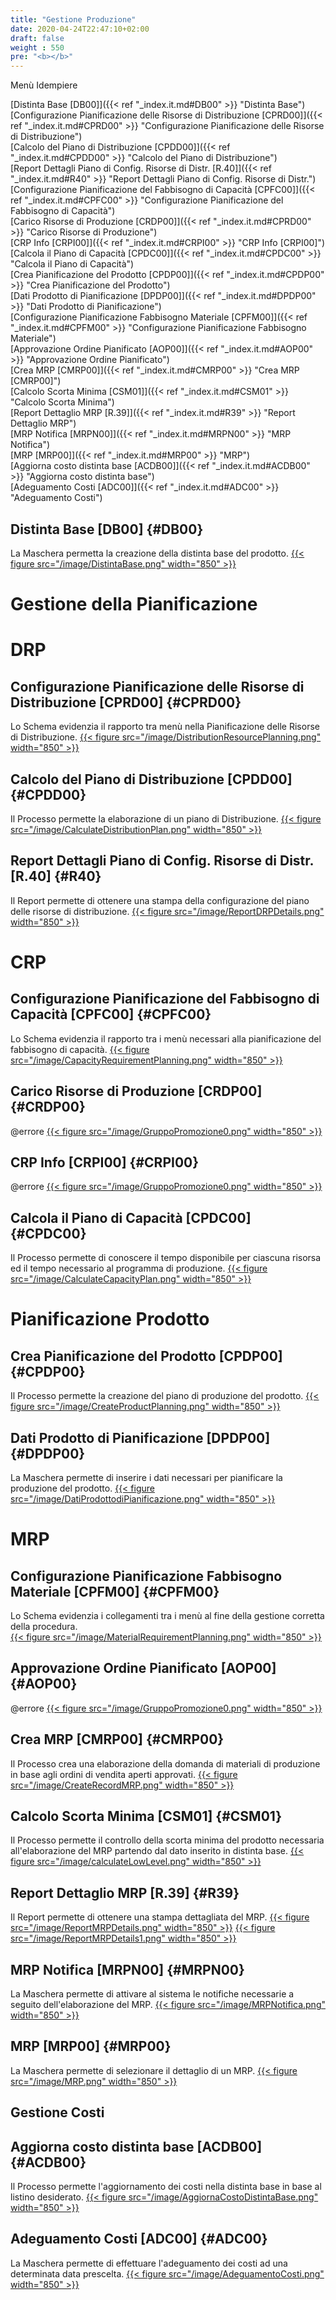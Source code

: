 ```yaml
---
title: "Gestione Produzione"
date: 2020-04-24T22:47:10+02:00
draft: false
weight : 550
pre: "<b></b>"
---
```


Menù Idempiere

[Distinta Base [DB00]]({{< ref "_index.it.md#DB00" >}} "Distinta Base") <br>
[Configurazione Pianificazione delle Risorse di Distribuzione [CPRD00]]({{< ref "_index.it.md#CPRD00" >}} "Configurazione Pianificazione delle Risorse di Distribuzione") <br>
[Calcolo del Piano di Distribuzione [CPDD00]]({{< ref "_index.it.md#CPDD00" >}} "Calcolo del Piano di Distribuzione") <br>
[Report Dettagli Piano di Config. Risorse di Distr. [R.40]]({{< ref "_index.it.md#R40" >}} "Report Dettagli Piano di Config. Risorse di Distr.") <br>
[Configurazione Pianificazione del Fabbisogno di Capacità [CPFC00]]({{< ref "_index.it.md#CPFC00" >}} "Configurazione Pianificazione del Fabbisogno di Capacità") <br>
[Carico Risorse di Produzione [CRDP00]]({{< ref "_index.it.md#CPRD00" >}} "Carico Risorse di Produzione") <br>
[CRP Info [CRPI00]]({{< ref "_index.it.md#CRPI00" >}} "CRP Info [CRPI00]") <br>
[Calcola il Piano di Capacità [CPDC00]]({{< ref "_index.it.md#CPDC00" >}} "Calcola il Piano di Capacità") <br>
[Crea Pianificazione del Prodotto [CPDP00]]({{< ref "_index.it.md#CPDP00" >}} "Crea Pianificazione del Prodotto") <br>
[Dati Prodotto di Pianificazione [DPDP00]]({{< ref "_index.it.md#DPDP00" >}} "Dati Prodotto di Pianificazione") <br>
[Configurazione Pianificazione Fabbisogno Materiale [CPFM00]]({{< ref "_index.it.md#CPFM00" >}} "Configurazione Pianificazione Fabbisogno Materiale") <br>
[Approvazione Ordine Pianificato [AOP00]]({{< ref "_index.it.md#AOP00" >}} "Approvazione Ordine Pianificato") <br>
[Crea MRP [CMRP00]]({{< ref "_index.it.md#CMRP00" >}} "Crea MRP [CMRP00]") <br>
[Calcolo Scorta Minima [CSM01]]({{< ref "_index.it.md#CSM01" >}} "Calcolo Scorta Minima") <br>
[Report Dettaglio MRP [R.39]]({{< ref "_index.it.md#R39" >}} "Report Dettaglio MRP") <br>
[MRP Notifica [MRPN00]]({{< ref "_index.it.md#MRPN00" >}} "MRP Notifica") <br>
[MRP [MRP00]]({{< ref "_index.it.md#MRP00" >}} "MRP") <br>
[Aggiorna costo distinta base [ACDB00]]({{< ref "_index.it.md#ACDB00" >}} "Aggiorna costo distinta base") <br>
[Adeguamento Costi [ADC00]]({{< ref "_index.it.md#ADC00" >}} "Adeguamento Costi") <br>

## Distinta Base [DB00] {#DB00}
La Maschera permetta la creazione della distinta base del prodotto.
[{{< figure src="/image/DistintaBase.png"  width="850"  >}}](/image/DistintaBase.png)

# Gestione della Pianificazione
# DRP
## Configurazione Pianificazione delle Risorse di Distribuzione [CPRD00] {#CPRD00}
Lo Schema evidenzia il rapporto tra menù nella Pianificazione delle Risorse di Distribuzione.
[{{< figure src="/image/DistributionResourcePlanning.png"  width="850"  >}}](/image/DistributionResourcePlanning.png)
## Calcolo del Piano di Distribuzione [CPDD00] {#CPDD00}
Il Processo permette la elaborazione di un piano di Distribuzione.
[{{< figure src="/image/CalculateDistributionPlan.png"  width="850"  >}}](/image/CalculateDistributionPlan.png)
## Report Dettagli Piano di Config. Risorse di Distr. [R.40] {#R40}
Il Report permette di ottenere una stampa della configurazione del piano delle risorse di distribuzione.
[{{< figure src="/image/ReportDRPDetails.png"  width="850"  >}}](/image/ReportDRPDetails.png)

# CRP 
## Configurazione Pianificazione del Fabbisogno di Capacità [CPFC00] {#CPFC00}
Lo Schema evidenzia il rapporto tra i menù necessari alla pianificazione del fabbisogno di capacità.
[{{< figure src="/image/CapacityRequirementPlanning.png"  width="850"  >}}](/image/CapacityRequirementPlanning.png)
## Carico Risorse di Produzione [CRDP00] {#CRDP00}
@errore
[{{< figure src="/image/GruppoPromozione0.png"  width="850"  >}}](/image/GruppoPromozione0.png)
## CRP Info [CRPI00] {#CRPI00}
@errore
[{{< figure src="/image/GruppoPromozione0.png"  width="850"  >}}](/image/GruppoPromozione0.png)
## Calcola il Piano di Capacità [CPDC00] {#CPDC00}
Il Processo permette di conoscere il tempo disponibile per ciascuna risorsa ed il tempo necessario al programma di produzione.
[{{< figure src="/image/CalculateCapacityPlan.png"  width="850"  >}}](/image/CalculateCapacityPlan.png)

# Pianificazione Prodotto
## Crea Pianificazione del Prodotto [CPDP00] {#CPDP00}
Il Processo permette la creazione del piano di produzione del prodotto.
[{{< figure src="/image/CreateProductPlanning.png"  width="850"  >}}](/image/CreateProductPlanning.png)
## Dati Prodotto di Pianificazione [DPDP00] {#DPDP00}
La Maschera permette di inserire i dati necessari per pianificare la produzione del prodotto. 
[{{< figure src="/image/DatiProdottodiPianificazione.png"  width="850"  >}}](/image/DatiProdottodiPianificazione.png)

# MRP 
## Configurazione Pianificazione Fabbisogno Materiale [CPFM00] {#CPFM00}
Lo Schema evidenzia i collegamenti tra i menù al fine della gestione corretta della procedura.   
[{{< figure src="/image/MaterialRequirementPlanning.png"  width="850"  >}}](/image/MaterialRequirementPlanning.png)
## Approvazione Ordine Pianificato [AOP00] {#AOP00}
@errore
[{{< figure src="/image/GruppoPromozione0.png"  width="850"  >}}](/image/GruppoPromozione0.png)
## Crea MRP [CMRP00] {#CMRP00}
Il Processo crea una elaborazione della domanda di materiali di produzione in base agli ordini di vendita aperti approvati.
[{{< figure src="/image/CreateRecordMRP.png"  width="850"  >}}](/image/CreateRecordMRP.png)
## Calcolo Scorta Minima [CSM01] {#CSM01}  
Il Processo permette il controllo della scorta minima del prodotto necessaria all'elaborazione del MRP partendo dal dato inserito in distinta base. 
[{{< figure src="/image/calculateLowLevel.png"  width="850"  >}}](/image/calculateLowLevel.png)
## Report Dettaglio MRP [R.39] {#R39}
Il Report permette di ottenere una stampa dettagliata del MRP.
[{{< figure src="/image/ReportMRPDetails.png"  width="850"  >}}](/image/ReportMRPDetails.png)
[{{< figure src="/image/ReportMRPDetails1.png"  width="850"  >}}](/image/ReportMRPDetails1.png)
## MRP Notifica [MRPN00] {#MRPN00}
La Maschera permette di attivare al sistema le notifiche necessarie a seguito dell'elaborazione del MRP.
[{{< figure src="/image/MRPNotifica.png"  width="850"  >}}](/image/MRPNotifica.png)
## MRP [MRP00] {#MRP00}
La Maschera permette di selezionare il dettaglio di un MRP.
[{{< figure src="/image/MRP.png"  width="850"  >}}](/image/MRP.png)
## Gestione Costi
## Aggiorna costo distinta base [ACDB00] {#ACDB00} 
Il Processo permette l'aggiornamento dei costi nella distinta base in base al listino desiderato.
[{{< figure src="/image/AggiornaCostoDistintaBase.png"  width="850"  >}}](/image/AggiornaCostoDistintaBase.png)
## Adeguamento Costi [ADC00] {#ADC00}
La Maschera permette di effettuare l'adeguamento dei costi ad una determinata data prescelta.
[{{< figure src="/image/AdeguamentoCosti.png"  width="850"  >}}](/image/AdeguamentoCosti.png)
